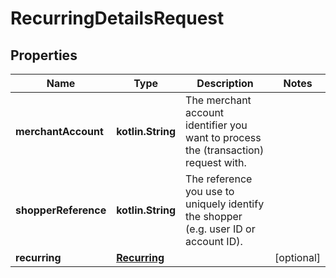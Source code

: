 
# RecurringDetailsRequest

## Properties
Name | Type | Description | Notes
------------ | ------------- | ------------- | -------------
**merchantAccount** | **kotlin.String** | The merchant account identifier you want to process the (transaction) request with. | 
**shopperReference** | **kotlin.String** | The reference you use to uniquely identify the shopper (e.g. user ID or account ID). | 
**recurring** | [**Recurring**](Recurring.md) |  |  [optional]



